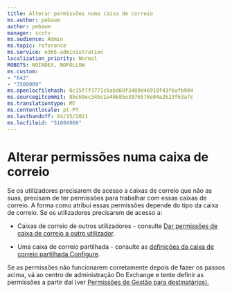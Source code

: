 ```yaml
---
title: Alterar permissões numa caixa de correio
ms.author: pebaum
author: pebaum
manager: scotv
ms.audience: Admin
ms.topic: reference
ms.service: o365-administration
localization_priority: Normal
ROBOTS: NOINDEX, NOFOLLOW
ms.custom:
- "642"
- "3500009"
ms.openlocfilehash: 0c15f7f3771c6abd69f3489d46910f43f6afb904
ms.sourcegitcommit: 8bc60ec34bc1e40685e3976576e04a2623f63a7c
ms.translationtype: MT
ms.contentlocale: pt-PT
ms.lasthandoff: 04/15/2021
ms.locfileid: "51804968"
---
```

# <a name="changing-permissions-on-a-mailbox"></a>Alterar permissões numa caixa de correio

Se os utilizadores precisarem de acesso a caixas de correio que não as suas, precisam de ter permissões para trabalhar com essas caixas de correio. A forma como atribui essas permissões depende do tipo da caixa de correio. Se os utilizadores precisarem de acesso a:
  
- Caixas de correio de outros utilizadores - consulte [Dar permissões de caixa de correio a outro utilizador](https://docs.microsoft.com/microsoft-365/admin/add-users/give-mailbox-permissions-to-another-user).
    
- Uma caixa de correio partilhada - consulte as [definições da caixa de correio partilhada Configure](https://docs.microsoft.com/microsoft-365/admin/email/configure-a-shared-mailbox#add-or-remove-members).
    
Se as permissões não funcionarem corretamente depois de fazer os passos acima, vá ao centro de administração Do Exchange e tente definir as permissões a partir daí (ver [Permissões de Gestão para destinatários).](https://technet.microsoft.com/library/jj919240%28v=exchg.150%29.aspx)
  
